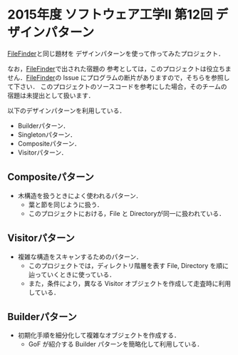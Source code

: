# 2015年度 ソフトウェア工学II 第12回 デザインパターン

[FileFinder](http://github.com/ksuse/FileFinder)と同じ題材を
デザインパターンを使って作ってみたプロジェクト．

なお，[FileFinder](http://github.com/ksuse/FileFinder)で出された宿題の
参考としては，このプロジェクトは役立ちません．[FileFinder](http://github.com/ksuse/FileFinder)の
Issue にプログラムの断片がありますので，そちらを参照して下さい．
このプロジェクトのソースコードを参考にした場合，そのチームの宿題は未提出として扱います．

以下のデザインパターンを利用している．

* Builderパターン．
* Singletonパターン．
* Compositeパターン．
* Visitorパターン．

## Compositeパターン

* 木構造を扱うときによく使われるパターン．
    * 葉と節を同じように扱う．
    * このプロジェクトにおける，File と Directoryが同一に扱われている．

## Visitorパターン

* 複雑な構造をスキャンするためのパターン．
    * このプロジェクトでは，ディレクトリ階層を表す File, Directory を順に辿っていくときに使っている．
    * また，条件により，異なる Visitor オブジェクトを作成して走査時に利用している．

## Builderパターン

* 初期化手順を細分化して複雑なオブジェクトを作成する．
    * GoF が紹介する Builder パターンを簡略化して利用している．



